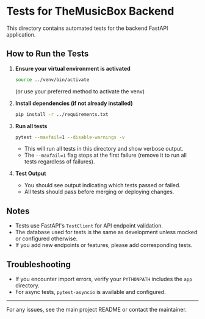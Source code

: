 # Tests for TheMusicBox Backend

This directory contains automated tests for the backend FastAPI application.

## How to Run the Tests

1. **Ensure your virtual environment is activated**
   ```sh
   source ../venv/bin/activate
   ```
   (or use your preferred method to activate the venv)

2. **Install dependencies (if not already installed)**
   ```sh
   pip install -r ../requirements.txt
   ```

3. **Run all tests**
   ```sh
   pytest --maxfail=1 --disable-warnings -v
   ```

   - This will run all tests in this directory and show verbose output.
   - The `--maxfail=1` flag stops at the first failure (remove it to run all tests regardless of failures).

4. **Test Output**
   - You should see output indicating which tests passed or failed.
   - All tests should pass before merging or deploying changes.

## Notes
- Tests use FastAPI's `TestClient` for API endpoint validation.
- The database used for tests is the same as development unless mocked or configured otherwise.
- If you add new endpoints or features, please add corresponding tests.

## Troubleshooting
- If you encounter import errors, verify your `PYTHONPATH` includes the `app` directory.
- For async tests, `pytest-asyncio` is available and configured.

---

For any issues, see the main project README or contact the maintainer.
